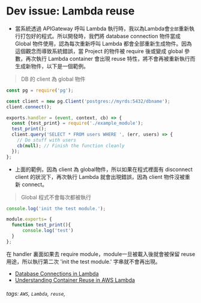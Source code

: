 # Dev issue: Lambda reuse 

- 當系統透過 APIGateway 呼叫 Lambda 執行時，我以為Lambda會`全部`重新執行打包好的程式。所以開發時，我們將 database connection 物件當成 Global 物件使用，認為每次重新呼叫 Lambda 都會全部重新生成物件。因為這個觀念而導致系統錯誤，當 Project 的物件被 require 後或變成 global 參數，再次執行 Lambda container 會出現 reuse 特性，將不會再被重新執行而生成新物件，以下是一個範例。

> DB 的 client 為 global 物件
```javascript
const pg = require('pg');

const client = new pg.Client('postgres://myrds:5432/dbname');  
client.connect();

exports.handler = (event, context, cb) => {  
  const {test_print} = require('./example_module');
  test_print();
  client.query('SELECT * FROM users WHERE ', (err, users) => {
    // Do stuff with users
    cb(null); // Finish the function cleanly
  });
};
```
- 上面的範例，因為 client 為 global物件，所以如果在程式裡面有 disconnect client 的狀況下，再次執行 Lambda 就會出現錯誤，因為 client 物件沒被重新 connect。

> Global 程式不會每次都被執行
```javascript
console.log('init the test module.');

module.exports= {  
  function test_print(){
      console.log('test')
  }
};
```
在 handler 裏面如果去 require module，module一旦被載入後就會被保留 reuse 用途，所以執行第二次 'init the test module.' 字串就不會再出現。



- [Database Connections in Lambda](http://blog.rowanudell.com/database-connections-in-lambda/)
- [Understanding Container Reuse in AWS Lambda](https://aws.amazon.com/tw/blogs/compute/container-reuse-in-lambda/)


###### tags: `AWS`, `Lambda`, `reuse`,